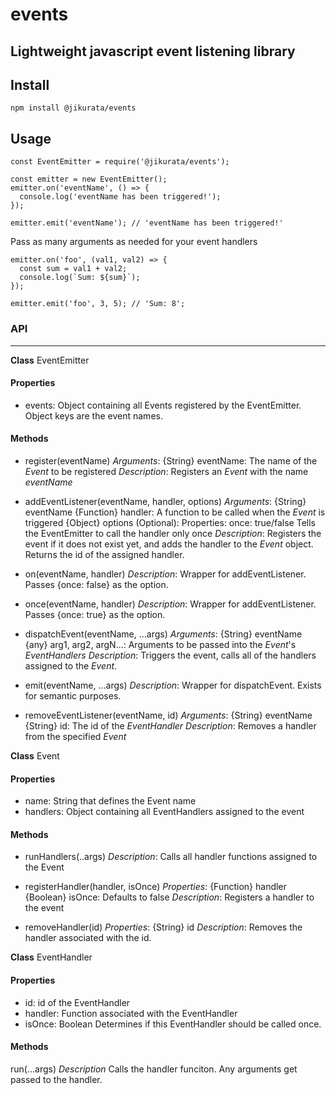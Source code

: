 # events
Lightweight javascript event listening library
---
## Install
```
npm install @jikurata/events
```
## Usage
```
const EventEmitter = require('@jikurata/events');

const emitter = new EventEmitter();
emitter.on('eventName', () => {
  console.log('eventName has been triggered!');
});

emitter.emit('eventName'); // 'eventName has been triggered!'
```
Pass as many arguments as needed for your event handlers
```
emitter.on('foo', (val1, val2) => {
  const sum = val1 + val2;
  console.log(`Sum: ${sum}`);
});

emitter.emit('foo', 3, 5); // 'Sum: 8';
```
### API
---
**Class** EventEmitter
#### Properties
- events: Object containing all Events registered by the EventEmitter. Object keys are the event names.
#### Methods
- register(eventName)
  *Arguments*:
    {String} eventName: The name of the *Event* to be registered
  *Description*:
    Registers an *Event* with the name *eventName*

- addEventListener(eventName, handler, options)
  *Arguments*:
    {String} eventName
    {Function} handler: A function to be called when the *Event* is triggered
    {Object} options (Optional):
      Properties:
        once: true/false
          Tells the EventEmitter to call the handler only once
  *Description*:
    Registers the event if it does not exist yet, and adds the handler to the *Event* object.
    Returns the id of the assigned handler.


- on(eventName, handler)
  *Description*: Wrapper for addEventListener. Passes {once: false} as the option.

- once(eventName, handler)
  *Description*: Wrapper for addEventListener. Passes {once: true} as the option.

- dispatchEvent(eventName, ...args)
  *Arguments*:
    {String} eventName
    {any} arg1, arg2, argN...: Arguments to be passed into the *Event*'s *EventHandlers*
  *Description*:
    Triggers the event, calls all of the handlers assigned to the *Event*.

- emit(eventName, ...args)
  *Description*:
    Wrapper for dispatchEvent. Exists for semantic purposes.

- removeEventListener(eventName, id)
  *Arguments*:
    {String} eventName
    {String} id: The id of the *EventHandler*
  *Description*:
    Removes a handler from the specified *Event*

**Class** Event
#### Properties
- name: String that defines the Event name
- handlers: Object containing all EventHandlers assigned to the event
#### Methods
- runHandlers(..args)
  *Description*:
    Calls all handler functions assigned to the Event

- registerHandler(handler, isOnce)
  *Properties*:
    {Function} handler
    {Boolean} isOnce: Defaults to false
  *Description*:
    Registers a handler to the event

- removeHandler(id)
  *Properties*:
    {String} id
  *Description*:
    Removes the handler associated with the id.


**Class** EventHandler
#### Properties
- id: id of the EventHandler
- handler: Function associated with the EventHandler
- isOnce: Boolean Determines if this EventHandler should be called once.
#### Methods
run(...args) 
*Description*
  Calls the handler funciton. Any arguments get passed to the handler.
